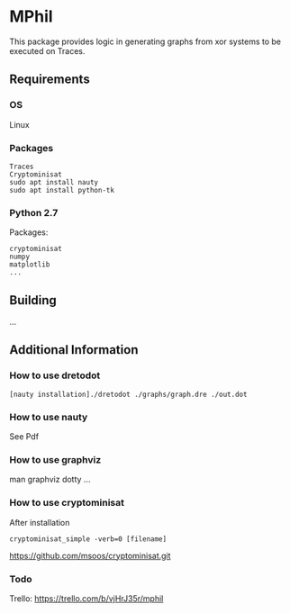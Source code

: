 # MPhil
This package provides logic in generating graphs from xor systems to be executed on Traces.

## Requirements
### OS
Linux

### Packages
```
Traces
Cryptominisat
sudo apt install nauty
sudo apt install python-tk
```

### Python 2.7
Packages:
```
cryptominisat
numpy
matplotlib
...
```

## Building
...


## Additional Information
### How to use dretodot
```
[nauty installation]./dretodot ./graphs/graph.dre ./out.dot
```

### How to use nauty
See Pdf

### How to use graphviz
man graphviz
dotty ...

### How to use cryptominisat
After installation
```
cryptominisat_simple -verb=0 [filename]
```
https://github.com/msoos/cryptominisat.git

### Todo
Trello: https://trello.com/b/vjHrJ35r/mphil
